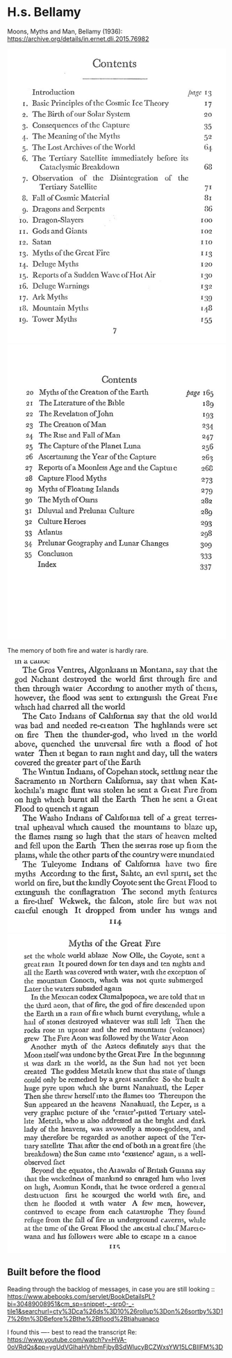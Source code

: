 # H.s. Bellamy

Moons, Myths and Man, Bellamy (1936): https://archive.org/details/in.ernet.dli.2015.76982

![](img/bellamy1.jpg)
![](img/bellamy2.jpg)

The memory of both fire and water is hardly rare.

![](img/bellamy3.jpg)
![](img/bellamy4.jpg)

## Built before the flood

Reading through the backlog of messages, in case you are still looking :: https://www.abebooks.com/servlet/BookDetailsPL?bi=30489008951&cm_sp=snippet-_-srp0-_-tile1&searchurl=cty%3Dca%26ds%3D10%26rollup%3Don%26sortby%3D17%26tn%3DBefore%2Bthe%2Bflood%2Btiahuanaco

I found this  —- best to read the transcript    Re:     https://www.youtube.com/watch?v=HVA-0oVRdQs&pp=ygUdVGlhaHVhbmFjbyBSdWlucyBCZWxsYW15LCBIIFM%3D